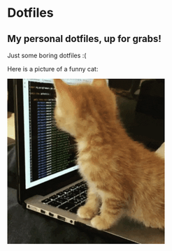 # Dotfiles
My personal dotfiles, up for grabs!
---
Just some boring dotfiles :(

Here is a picture of a funny cat:

![funny cat](https://github.com/Sesam31/Dotfiles/blob/master/funnycat.gif?raw=true)
